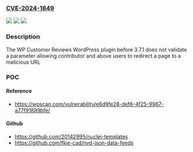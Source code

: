 ### [CVE-2024-1849](https://cve.mitre.org/cgi-bin/cvename.cgi?name=CVE-2024-1849)
![](https://img.shields.io/static/v1?label=Product&message=WP%20Customer%20Reviews&color=blue)
![](https://img.shields.io/static/v1?label=Version&message=0%3C%203.7.1%20&color=brighgreen)
![](https://img.shields.io/static/v1?label=Vulnerability&message=CWE-601%20URL%20Redirection%20to%20Untrusted%20Site%20('Open%20Redirect')&color=brighgreen)

### Description

The WP Customer Reviews WordPress plugin before 3.7.1 does not validate a parameter allowing contributor and above users to redirect a page to a malicious URL

### POC

#### Reference
- https://wpscan.com/vulnerability/e6d9fe28-def6-4f25-9967-a77f91899bfe/

#### Github
- https://github.com/20142995/nuclei-templates
- https://github.com/fkie-cad/nvd-json-data-feeds

